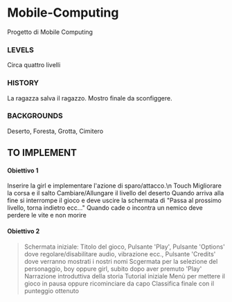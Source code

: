 # Mobile-Computing
Progetto di Mobile Computing

### LEVELS
Circa quattro livelli

### HISTORY
La ragazza salva il ragazzo. 
Mostro finale da sconfiggere.

### BACKGROUNDS
Deserto, Foresta, Grotta, Cimitero


## TO IMPLEMENT
#### Obiettivo 1
Inserire la girl e implementare l'azione di sparo/attacco.\n
Touch
Migliorare la corsa e il salto
Cambiare/Allungare il livello del deserto
Quando arriva alla fine si interrompe il gioco e deve uscire la schermata di "Passa al prossimo livello, torna indietro ecc..."
Quando cade o incontra un nemico deve perdere le vite e non morire
#### Obiettivo 2
> Schermata iniziale: Titolo del gioco, Pulsante 'Play', Pulsante 'Options' dove regolare/disabilitare audio, vibrazione ecc., Pulsante 'Credits' dove verranno mostrati i nostri nomi
> Scgermata per la selezione del personaggio, boy oppure girl, subito dopo aver premuto 'Play'
> Narrazione introduttiva della storia
> Tutorial iniziale
> Menù per mettere il gioco in pausa oppure ricominciare da capo
> Classifica finale con il punteggio ottenuto
